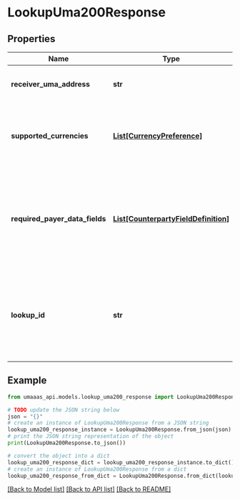 # LookupUma200Response


## Properties

Name | Type | Description | Notes
------------ | ------------- | ------------- | -------------
**receiver_uma_address** | **str** | The UMA address that was looked up | 
**supported_currencies** | [**List[CurrencyPreference]**](CurrencyPreference.md) | List of currencies supported by the receiving UMA address | 
**required_payer_data_fields** | [**List[CounterpartyFieldDefinition]**](CounterpartyFieldDefinition.md) | Fields required by the receiving institution about the payer before payment can be completed | [optional] 
**lookup_id** | **str** | Unique identifier for the lookup. Needed in the subsequent create quote request. | 

## Example

```python
from umaaas_api.models.lookup_uma200_response import LookupUma200Response

# TODO update the JSON string below
json = "{}"
# create an instance of LookupUma200Response from a JSON string
lookup_uma200_response_instance = LookupUma200Response.from_json(json)
# print the JSON string representation of the object
print(LookupUma200Response.to_json())

# convert the object into a dict
lookup_uma200_response_dict = lookup_uma200_response_instance.to_dict()
# create an instance of LookupUma200Response from a dict
lookup_uma200_response_from_dict = LookupUma200Response.from_dict(lookup_uma200_response_dict)
```
[[Back to Model list]](../README.md#documentation-for-models) [[Back to API list]](../README.md#documentation-for-api-endpoints) [[Back to README]](../README.md)


